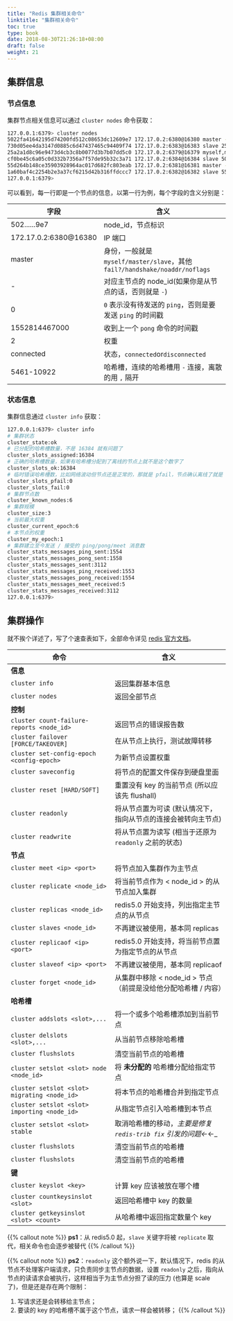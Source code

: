 ```yaml
---
title: "Redis 集群相关命令"
linktitle: "集群相关命令"
toc: true
type: book
date: 2018-08-30T21:26:18+08:00
draft: false
weight: 21
---
```


## 集群信息

### 节点信息

集群节点相关信息可以通过 `cluster nodes` 命令获取：

```bash
127.0.0.1:6379> cluster nodes
5022fa41642195d74200fd512c08653dc12609e7 172.17.0.2:6380@16380 master - 0 1552814467000 2 connected 5461-10922
730d05ee4da3147d0885c6d47437465c94409f74 172.17.0.2:6383@16383 slave 25a2a1d8c96e9473d4cb3c8b0077d3b7b07dd5c0 0 1552814468555 5 connected
25a2a1d8c96e9473d4cb3c8b0077d3b7b07dd5c0 172.17.0.2:6379@16379 myself,master - 0 1552814468000 1 connected 0-5460
cf0be45c6a05c0d332b7356a7f57de95b32c3a71 172.17.0.2:6384@16384 slave 5022fa41642195d74200fd512c08653dc12609e7 0 1552814468654 6 connected
55d264b148ce35903928964ac017d682fc803eab 172.17.0.2:6381@16381 master - 0 1552814468000 3 connected 10923-16383
1a60baf4c2254b2e3a37cf6215d42b316ffdccc7 172.17.0.2:6382@16382 slave 55d264b148ce35903928964ac017d682fc803eab 0 1552814468000 4 connected
127.0.0.1:6379>
```

可以看到，每一行即是一个节点的信息，以第一行为例，每个字段的含义分别是：

| 字段                  | 含义                                                                        |
| --------------------- | --------------------------------------------------------------------------- |
| 502......9e7          | node_id，节点标识                                                           |
| 172.17.0.2:6380@16380 | IP 端口                                                                     |
| master                | 身份，一般就是 `myself/master/slave`，其他 `fail?/handshake/noaddr/noflags` |
| -                     | 对应主节点的 node_id(如果你是从节点的话，否则就是 `-`)                      |
| 0                     | `0` 表示没有待发送的 `ping`，否则是要发送 `ping` 的时间戳                   |
| 1552814467000         | 收到上一个 `pong` 命令的时间戳                                              |
| 2                     | 权重                                                                        |
| connected             | 状态，`connected`or`disconnected`                                           |
| 5461-10922            | 哈希槽，连续的哈希槽用 `-` 连接，离散的用 `,` 隔开                          |

### 状态信息

集群信息通过 `cluster info` 获取：

```bash
127.0.0.1:6379> cluster info
# 集群状态
cluster_state:ok
# 已分配的哈希槽数量，不是 16384 就有问题了
cluster_slots_assigned:16384
# 正确的哈希槽数量，如果有哈希槽分配到了离线的节点上就不是这个数字了
cluster_slots_ok:16384
# 临时错误哈希槽数，比如网络波动但节点还是正常的，那就是 pfail，节点确认离线了就是 fail
cluster_slots_pfail:0
cluster_slots_fail:0
# 集群节点数
cluster_known_nodes:6
# 集群规模
cluster_size:3
# 当前最大权重
cluster_current_epoch:6
# 本节点的权重
cluster_my_epoch:1
# 集群建立至今发送 / 接受的 ping/pong/meet 消息数
cluster_stats_messages_ping_sent:1554
cluster_stats_messages_pong_sent:1558
cluster_stats_messages_sent:3112
cluster_stats_messages_ping_received:1553
cluster_stats_messages_pong_received:1554
cluster_stats_messages_meet_received:5
cluster_stats_messages_received:3112
127.0.0.1:6379>
```

## 集群操作

就不挨个详述了，写了个速查表如下，全部命令详见 [redis 官方文档](https://redis.io/commands)。

| 命令                                         | 含义                                                           |
| -------------------------------------------- | -------------------------------------------------------------- |
| **信息**                                   |                                                                |
| `cluster info`                               | 返回集群基本信息                                               |
| `cluster nodes`                              | 返回全部节点                                                   |
| **控制**                                   |                                                                |
| `cluster count-failure-reports <node_id>`    | 返回节点的错误报告数                                           |
| `cluster failover [FORCE/TAKEOVER]`          | 在从节点上执行，测试故障转移                                   |
| `cluster set-config-epoch <config-epoch>`    | 为新节点设置权重                                               |
| `cluster saveconfig`                         | 将节点的配置文件保存到硬盘里面                                 |
| `cluster reset [HARD/SOFT]`                  | 重置没有 key 的当前节点 (所以应该先 flushall)                  |
| `cluster readonly`                           | 将从节点置为可读 (默认情况下，指向从节点的连接会被转向主节点)  |
| `cluster readwrite`                          | 将从节点置为读写 (相当于还原为 `readonly` 之前的状态)          |
| **节点**                                   |                                                                |
| `cluster meet <ip> <port>`                   | 将节点加入集群作为主节点                                       |
| `cluster replicate <node_id>`                | 将当前节点作为 < node_id > 的从节点加入集群                    |
| `cluster replicas <node_id>`                 | redis5.0 开始支持，列出指定主节点的从节点                      |
| `cluster slaves <node_id>`                   | 不再建议被使用，基本同 replicas                                |
| `cluster replicaof <ip> <port>`              | redis5.0 开始支持，将当前节点置为指定节点的从节点              |
| `cluster slaveof <ip> <port>`                | 不再建议被使用，基本同 replicaof                               |
| `cluster forget <node_id>`                   | 从集群中移除 < node_id > 节点（前提是没给他分配哈希槽 / 内容） |
| **哈希槽**                                 |                                                                |
| `cluster addslots <slot>,...`                | 将一个或多个哈希槽添加到当前节点                               |
| `cluster delslots  <slot>,...`               | 从当前节点移除哈希槽                                           |
| `cluster flushslots`                         | 清空当前节点的哈希槽                                           |
| `cluster setslot <slot> node <node_id>`      | 将 **未分配的** 哈希槽分配给指定节点                         |
| `cluster setslot <slot> migrating <node_id>` | 将本节点的哈希槽合并到指定节点                                 |
| `cluster setslot <slot> importing <node_id>` | 从指定节点引入哈希槽到本节点                                   |
| `cluster setslot <slot> stable`              | 取消哈希槽的移动，_主要是修复 `redis-trib fix` 引发的问题←_←_  |
| `cluster flushslots`                         | 清空当前节点的哈希槽                                           |
| `cluster flushslots`                         | 清空当前节点的哈希槽                                           |
| **键**                                     |                                                                |
| `cluster keyslot <key>`                      | 计算 key 应该被放在哪个槽                                      |
| `cluster countkeysinslot <slot>`             | 返回哈希槽中 key 的数量                                        |
| `cluster getkeysinslot <slot> <count>`       | 从哈希槽中返回指定数量个 key                                   |

{{% callout note %}}
**ps1**：从 redis5.0 起，`slave` 关键字将被 `replicate` 取代，相关命令也会逐步被替代
{{% /callout %}}

{{% callout note %}}
**ps2**：`readonly` 这个额外说一下，默认情况下，redis 的从节点不处理客户端请求，只负责同步主节点的数据，设置 `readonly` 之后，指向从节点的读请求会被执行，这样相当于为主节点分担了读的压力 (也算是 scale 了)，但是还是存在两个限制：

1. 写请求还是会转移给主节点；
2. 要读的 key 的哈希槽不属于这个节点，请求一样会被转移；
{{% /callout %}}
